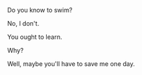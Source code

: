 Do you know to swim?

No, I don't.

You ought to learn.

Why?

Well, maybe you'll have to save me one day.
